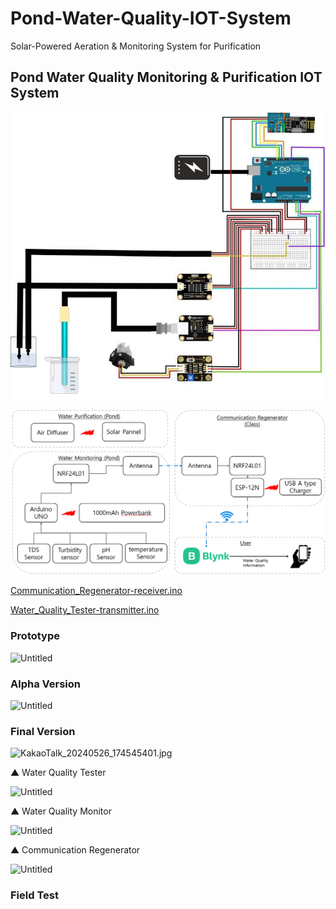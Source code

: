 # Pond-Water-Quality-IOT-System
Solar-Powered Aeration &amp; Monitoring System for Purification
## Pond Water Quality Monitoring & Purification IOT System

![Circuit.png](https://github.com/SinSangHyun/Pond-Water-Quality-IOT-System/blob/main/Circuit.png)

![Untitled](https://github.com/SinSangHyun/Pond-Water-Quality-IOT-System/blob/main/System%20Architecture.png)

[Communication_Regenerator-receiver.ino](https://prod-files-secure.s3.us-west-2.amazonaws.com/28067da0-312a-4c2d-82c1-b8c807d89079/d0af59a1-05f0-4469-aee3-2495aabf95f0/Communication_Regenerator-receiver.ino)

[Water_Quality_Tester-transmitter.ino](https://prod-files-secure.s3.us-west-2.amazonaws.com/28067da0-312a-4c2d-82c1-b8c807d89079/d5c9257b-a19d-4c31-b104-ecef23e62843/Water_Quality_Tester-transmitter.ino)

### 

### Prototype

![Untitled](https://prod-files-secure.s3.us-west-2.amazonaws.com/28067da0-312a-4c2d-82c1-b8c807d89079/d9514271-53a2-45bd-8aee-72e547e17b5f/Untitled.png)

### **Alpha Version**

![Untitled](https://prod-files-secure.s3.us-west-2.amazonaws.com/28067da0-312a-4c2d-82c1-b8c807d89079/2411dd28-2966-481b-a816-1c26a2741813/Untitled.png)

### Final Version

![KakaoTalk_20240526_174545401.jpg](https://prod-files-secure.s3.us-west-2.amazonaws.com/28067da0-312a-4c2d-82c1-b8c807d89079/1418b09e-1840-4570-b140-d621e7da74d9/KakaoTalk_20240526_174545401.jpg)

▲ Water Quality Tester

![Untitled](https://prod-files-secure.s3.us-west-2.amazonaws.com/28067da0-312a-4c2d-82c1-b8c807d89079/986d159c-dde4-4a9c-ad78-a7d22b911ec7/Untitled.png)

▲ Water Quality Monitor

![Untitled]([https://prod-files-secure.s3.us-west-2.amazonaws.com/28067da0-312a-4c2d-82c1-b8c807d89079/644b53dc-b3ae-409e-8290-a3f03f2b8300/Untitled.png](https://www.notion.so/Pond-Water-Quality-IOT-System-281be2731a6043bba31139510fef9ece?pvs=4#5224a2867afb44b48721455de3b0cf36))

▲ Communication Regenerator

![Untitled](https://prod-files-secure.s3.us-west-2.amazonaws.com/28067da0-312a-4c2d-82c1-b8c807d89079/c159bec9-6183-4dee-9472-f1ba89bcf52b/Untitled.png)

### **Field Test**

